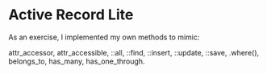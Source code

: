 Active Record Lite
=================

As an exercise, I implemented my own methods to mimic:

attr_accessor,
attr_accessible, 
::all, 
::find, 
::insert, 
::update, 
::save, 
.where(), 
belongs_to, 
has_many, 
has_one_through.

